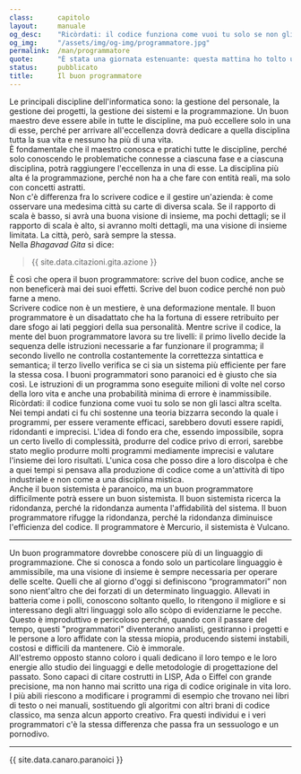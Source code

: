```yaml
---
class:      capitolo
layout:     manuale
og_desc:    "Ricòrdati: il codice funziona come vuoi tu solo se non gli lasci altra scelta."
og_img:     "/assets/img/og-img/programmatore.jpg"
permalink:  /man/programmatore
quote:      "È stata una giornata estenuante: questa mattina ho tolto una virgola dal mio codice e stasera ce l'ho rimessa"
status:     pubblicato
title:      Il buon programmatore
---
```


Le principali discipline dell'informatica sono: la gestione del personale, la gestione dei progetti, la gestione dei sistemi e la programmazione.
Un buon maestro deve essere abile in tutte le discipline, ma può eccellere solo in una di esse, perché per arrivare all'eccellenza dovrà dedicare a quella disciplina tutta la sua vita e nessuno ha più di una vita.  
È fondamentale che il maestro conosca e pratichi tutte le discipline, perché solo conoscendo le problematiche connesse a ciascuna fase e a ciascuna disciplina, potrà raggiungere l'eccellenza in una di esse.
La disciplina più alta é la programmazione, perché non ha a che fare con entità reali, ma solo con concetti astratti.  
Non c'è differenza fra lo scrivere codice e il gestire un'azienda: è come osservare una medesima città su carte di diversa scala.
Se il rapporto di scala è basso, si avrà una buona visione di insieme, ma pochi dettagli; se il rapporto di scala è alto, si avranno molti dettagli, ma una visione di insieme limitata. 
La città, però, sarà sempre la stessa.  
Nella *Bhagavad Gita* si dice:

> {{ site.data.citazioni.gita.azione }}<a id="azione" href="/man/note#azione" class="nota"></a>

È così che opera il buon programmatore: scrive del buon codice, anche se non beneficerà mai dei suoi effetti. Scrive del buon codice perché non può farne a meno.  
Scrivere codice non è un mestiere, è una deformazione mentale.
Il <span id="buon-programmatore">buon programmatore</span> è un disadattato che ha la fortuna di essere retribuito per dare sfogo ai lati peggiori della sua personalità.
Mentre scrive il codice, la mente del buon programmatore lavora su tre livelli: il primo livello decide la sequenza delle istruzioni necessarie a far funzionare il programma; il secondo livello ne controlla costantemente la correttezza sintattica e semantica; il terzo livello verifica se ci sia un sistema più efficiente per fare la stessa cosa.
I buoni programmatori sono paranoici ed è giusto che sia così.
Le istruzioni di un programma sono eseguite milioni di volte nel corso della loro vita e anche una probabilità minima di errore è inammissibile.
Ricòrdati: il codice funziona come vuoi tu solo se non gli lasci altra scelta.  
Nei tempi andati ci fu chi sostenne una teoria bizzarra secondo la quale i programmi, per essere veramente efficaci, sarebbero dovuti essere rapidi, ridondanti e imprecisi.
L'idea di fondo era che, essendo impossibile, sopra un certo livello di complessità, produrre del codice privo di errori, sarebbe stato meglio produrre molti programmi mediamente imprecisi e valutare l'insieme dei loro risultati.
L'unica cosa che posso dire a loro discolpa è che a quei tempi si pensava alla produzione di codice come a un'attività di tipo industriale e non come a una disciplina mistica.  
Anche il buon sistemista è paranoico, ma un buon programmatore difficilmente potrà essere un buon sistemista.
Il buon sistemista ricerca la ridondanza, perché la ridondanza aumenta l'affidabilità del sistema.
Il buon programmatore rifugge la ridondanza, perché la ridondanza diminuisce l'efficienza del codice.
Il programmatore è Mercurio, il sistemista è Vulcano.

---

Un buon programmatore dovrebbe conoscere più di un linguaggio di programmazione.
Che si conosca a fondo solo un particolare linguaggio è ammissibile, ma una visione di insieme è sempre necessaria per operare delle scelte.
Quelli che al giorno d'oggi si definiscono “programmatori” non sono nient'altro che dei forzati di un determinato linguaggio.
Allevati in batteria come i polli, conoscono soltanto quello, lo ritengono il migliore e si interessano degli altri linguaggi solo allo scòpo di evidenziarne le pecche.
Questo è improduttivo e pericoloso perché, quando con il passare del tempo, questi "programmatori" diventeranno analisti, gestiranno i progetti e le persone a loro affidate con la stessa miopia, producendo sistemi instabili, costosi e difficili da mantenere.
Ciò è immorale.  
All'estremo opposto stanno coloro i quali dedicano il loro tempo e le loro energie allo studio dei linguaggi e delle metodologie di progettazione del passato.
Sono capaci di citare costrutti in LISP, Ada o Eiffel con grande precisione, ma non hanno mai scritto una riga di codice originale in vita loro.
I più abili riescono a modificare i programmi di esempio che trovano nei libri di testo o nei manuali, sostituendo gli algoritmi con altri brani di codice classico, ma senza alcun apporto creativo.
Fra questi individui e i veri programmatori c'è la stessa differenza che passa fra un sessuologo e un pornodivo.

<hr id="dottrina">

{{ site.data.canaro.paranoici }} 

<!--
    @todo applicare le categorie caratteriali aristoteliche al SW.
    (cfr. Etica Nicomachea)
-->
